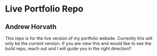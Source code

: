 # Live Portfolio Repo

## Andrew Horvath

This repo is for the live version of my portfolio website. Currently this will only be the current version.
If you are view this and would like to see the build repo, reach out and I will guide you in the right direction!!
